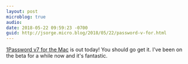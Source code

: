 ```yaml
---
layout: post
microblog: true
audio: 
date: 2018-05-22 09:59:23 -0700
guid: http://jsorge.micro.blog/2018/05/22/password-v-for.html
---
```

[1Password v7 for the Mac](https://blog.agilebits.com/2018/05/22/1password-7-for-mac-the-best-ever/) is out today! You should go get it. I've been on the beta for a while now and it's fantastic.
